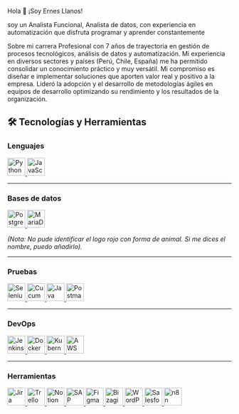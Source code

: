 Hola 👋 ¡Soy Ernes Llanos!

soy un Analista Funcional, Analista de datos, con experiencia en automatización que disfruta programar y aprender constantemente

Sobre mi carrera
Profesional con 7 años de trayectoria en gestión de procesos tecnológicos, análisis de datos y automatización. Mi experiencia en diversos sectores y países (Perú, Chile, España) me ha permitido consolidar un conocimiento práctico y muy versátil. Mi compromiso es diseñar e implementar soluciones que aporten valor real y positivo a la empresa. Lideró la adopción y el desarrollo de metodologías ágiles en equipos de desarrollo optimizando su rendimiento y los resultados de la organización.

## 🛠️ Tecnologías y Herramientas

### Lenguajes
<p align="left">
  <a href="https://www.python.org" target="_blank" rel="noreferrer">
    <img src="https://cdn.jsdelivr.net/gh/devicons/devicon/icons/python/python-original.svg" alt="Python" width="40" height="40"/>
  </a>
  <a href="https://developer.mozilla.org/en-US/docs/Web/JavaScript" target="_blank" rel="noreferrer">
    <img src="https://cdn.jsdelivr.net/gh/devicons/devicon/icons/javascript/javascript-original.svg" alt="JavaScript" width="40" height="40"/>
  </a>
</p>

---

### Bases de datos
<p align="left">
  <a href="https://www.postgresql.org" target="_blank" rel="noreferrer">
    <img src="https://cdn.jsdelivr.net/gh/devicons/devicon/icons/postgresql/postgresql-original.svg" alt="PostgreSQL" width="40" height="40"/>
  </a>
  <a href="https://mariadb.org/" target="_blank" rel="noreferrer">
    <img src="https://cdn.jsdelivr.net/gh/devicons/devicon/icons/mariadb/mariadb-original.svg" alt="MariaDB" width="40" height="40"/>
  </a>
</p>
<p>
  <em>(Nota: No pude identificar el logo rojo con forma de animal. Si me dices el nombre, puedo añadirlo).</em>
</p>

---

### Pruebas
<p align="left">
  <a href="https://www.selenium.dev" target="_blank" rel="noreferrer">
    <img src="https://cdn.jsdelivr.net/gh/devicons/devicon/icons/selenium/selenium-original.svg" alt="Selenium" width="40" height="40"/>
  </a>
  <a href="https://cucumber.io" target="_blank" rel="noreferrer">
    <img src="https://cdn.jsdelivr.net/gh/devicons/devicon/icons/cucumber/cucumber-plain.svg" alt="Cucumber" width="40" height="40"/>
  </a>
  <a href="https://www.java.com" target="_blank" rel="noreferrer">
    <img src="https://cdn.jsdelivr.net/gh/devicons/devicon/icons/java/java-original.svg" alt="Java" width="40" height="40"/>
  </a>
  <a href="https://www.postman.com" target="_blank" rel="noreferrer">
    <img src="https://www.vectorlogo.zone/logos/getpostman/getpostman-icon.svg" alt="Postman" width="40" height="40"/>
  </a>
</p>

---

### DevOps
<p align="left">
  <a href="https://www.jenkins.io" target="_blank" rel="noreferrer">
    <img src="https://cdn.jsdelivr.net/gh/devicons/devicon/icons/jenkins/jenkins-original.svg" alt="Jenkins" width="40" height="40"/>
  </a>
  <a href="https://www.docker.com/" target="_blank" rel="noreferrer">
    <img src="https://cdn.jsdelivr.net/gh/devicons/devicon/icons/docker/docker-original.svg" alt="Docker" width="40" height="40"/>
  </a>
  <a href="https://kubernetes.io" target="_blank" rel="noreferrer">
    <img src="https://cdn.jsdelivr.net/gh/devicons/devicon/icons/kubernetes/kubernetes-plain.svg" alt="Kubernetes" width="40" height="40"/>
  </a>
  <a href="https://aws.amazon.com" target="_blank" rel="noreferrer">
    <img src="https://cdn.jsdelivr.net/gh/devicons/devicon/icons/amazonwebservices/amazonwebservices-original.svg" alt="AWS" width="40" height="40"/>
  </a>
</p>

---

### Herramientas
<p align="left">
  <a href="https://www.atlassian.com/software/jira" target="_blank" rel="noreferrer">
    <img src="https://cdn.jsdelivr.net/gh/devicons/devicon/icons/jira/jira-original.svg" alt="Jira" width="40" height="40"/>
  </a>
  <a href="https://trello.com" target="_blank" rel="noreferrer">
    <img src="https://cdn.jsdelivr.net/gh/devicons/devicon/icons/trello/trello-plain.svg" alt="Trello" width="40" height="40"/>
  </a>
  <a href="https://www.notion.so" target="_blank" rel="noreferrer">
    <img src="https://cdn.jsdelivr.net/gh/devicons/devicon/icons/notion/notion-original.svg" alt="Notion" width="40" height="40"/>
  </a>
  <a href="https://www.sap.com" target="_blank" rel="noreferrer">
    <img src="https://cdn.simpleicons.org/sap/008FD3" alt="SAP" width="40" height="40"/>
  </a>
  <a href="https://www.figma.com/" target="_blank" rel="noreferrer">
    <img src="https://cdn.jsdelivr.net/gh/devicons/devicon/icons/figma/figma-original.svg" alt="Figma" width="40" height="40"/>
  </a>
  <a href="https://www.bizagi.com" target="_blank" rel="noreferrer">
    <img src="https://cdn.simpleicons.org/bizagi/00AEEF" alt="Bizagi" width="40" height="40"/>
  </a>
  <a href="https://wordpress.org" target="_blank" rel="noreferrer">
    <img src="https://cdn.jsdelivr.net/gh/devicons/devicon/icons/wordpress/wordpress-plain.svg" alt="WordPress" width="40" height="40"/>
  </a>
  <a href="https://www.salesforce.com" target="_blank" rel="noreferrer">
    <img src="https://cdn.jsdelivr.net/gh/devicons/devicon/icons/salesforce/salesforce-original.svg" alt="Salesforce" width="40" height="40"/>
  </a>
  <a href="https://n8n.io/" target="_blank" rel="noreferrer">
    <img src="https://cdn.simpleicons.org/n8n/1A8273" alt="n8n" width="40" height="40"/>
  </a>
</p>
